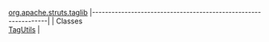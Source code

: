 [org.apache.struts.taglib](../../../../org/apache/struts/taglib/package-summary.html.md)
|----------------------------------------------------------------|
| Classes                                                        
  [TagUtils](TagUtils.html.md "class in org.apache.struts.taglib")  |


